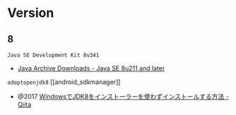 
# Version
## 8
`Java SE Development Kit 8u341`
- [Java Archive Downloads - Java SE 8u211 and later](https://www.oracle.com/java/technologies/javase/javase8u211-later-archive-downloads.html)

`adoptopenjdk8`
[[android_sdkmanager]]
- @2017 [WindowsでJDK8をインストーラーを使わずインストールする方法 - Qiita](https://qiita.com/AkihikoOgata/items/ac3fedd250b782ccc286)
